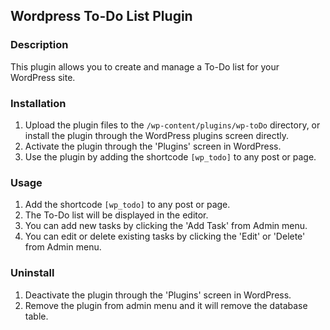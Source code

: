 ## Wordpress To-Do List Plugin

### Description

This plugin allows you to create and manage a To-Do list for your WordPress site.

### Installation

1. Upload the plugin files to the `/wp-content/plugins/wp-toDo` directory, or install the plugin through the WordPress plugins screen directly.
2. Activate the plugin through the 'Plugins' screen in WordPress.
3. Use the plugin by adding the shortcode `[wp_todo]` to any post or page.

### Usage

1. Add the shortcode `[wp_todo]` to any post or page.
2. The To-Do list will be displayed in the editor.
3. You can add new tasks by clicking the 'Add Task' from Admin menu.
4. You can edit or delete existing tasks by clicking the 'Edit' or 'Delete' from Admin menu.

### Uninstall

1. Deactivate the plugin through the 'Plugins' screen in WordPress.
2. Remove the plugin from admin menu and it will remove the database table.